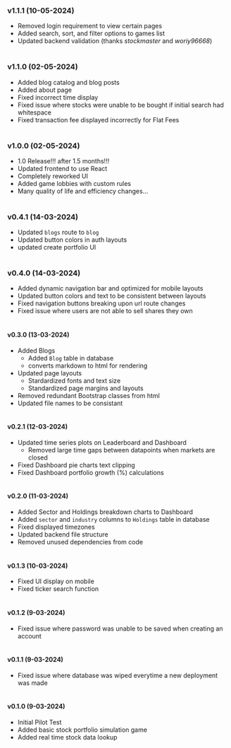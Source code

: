 ### v1.1.1 (10-05-2024)

- Removed login requirement to view certain pages
- Added search, sort, and filter options to games list
- Updated backend validation (thanks _stockmaster_ and _woriy96668_)
  <br> <br>

### v1.1.0 (02-05-2024)

- Added blog catalog and blog posts
- Added about page
- Fixed incorrect time display
- Fixed issue where stocks were unable to be bought if initial search had whitespace
- Fixed transaction fee displayed incorrectly for Flat Fees
  <br> <br>

### v1.0.0 (02-05-2024)

- 1.0 Release!!! after 1.5 months!!!
- Updated frontend to use React
- Completely reworked UI
- Added game lobbies with custom rules
- Many quality of life and efficiency changes...
  <br> <br>

### v0.4.1 (14-03-2024)

- Updated `blogs` route to `blog`
- Updated button colors in auth layouts
- updated create portfolio UI
  <br> <br>

### v0.4.0 (14-03-2024)

- Added dynamic navigation bar and optimized for mobile layouts
- Updated button colors and text to be consistent between layouts
- Fixed navigation buttons breaking upon url route changes
- Fixed issue where users are not able to sell shares they own
  <br> <br>

#### v0.3.0 (13-03-2024)

- Added Blogs
  - Added `Blog` table in database
  - converts markdown to html for rendering
- Updated page layouts
  - Stardardized fonts and text size
  - Standardized page margins and layouts
- Removed redundant Bootstrap classes from html
- Updated file names to be consistant
  <br> <br>

#### v0.2.1 (12-03-2024)

- Updated time series plots on Leaderboard and Dashboard
  - Removed large time gaps between datapoints when markets are closed
- Fixed Dashboard pie charts text clipping
- Fixed Dashboard portfolio growth (%) calculations
  <br> <br>

#### v0.2.0 (11-03-2024)

- Added Sector and Holdings breakdown charts to Dashboard
- Added `sector` and `industry` columns to `Holdings` table in database
- Fixed displayed timezones
- Updated backend file structure
- Removed unused dependencies from code
  <br> <br>

#### v0.1.3 (10-03-2024)

- Fixed UI display on mobile
- Fixed ticker search function
  <br> <br>

#### v0.1.2 (9-03-2024)

- Fixed issue where password was unable to be saved when creating an account
  <br> <br>

#### v0.1.1 (9-03-2024)

- Fixed issue where database was wiped everytime a new deployment was made
  <br> <br>

#### v0.1.0 (9-03-2024)

- Initial Pilot Test
- Added basic stock portfolio simulation game
- Added real time stock data lookup
